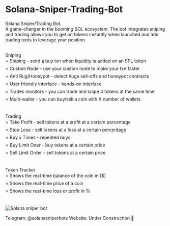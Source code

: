 # Solana-Sniper-Trading-Bot
Solana Sniper/Trading Bot. <br /> A game-changer in the booming SOL ecosystem. The bot integrates sniping and trading allows you to get on tokens instantly when launched and add trading tools to leverage your position.<br /><br />



Sniping <br />
⭐️ Sniping -  send a buy txn when liquidity is added on an SPL token<br />
⭐️ Custom Node - use your custom node to make your txn faster<br />
⭐️ Anti Rug/Honeypot - detect huge sell-offs and honeypot contracts<br />
⭐️ User friendly interface - hands-on interface<br />
⭐️ Trades monitors - you can trade and snipe 4 tokens at the same time<br />
⭐️ Multi-wallet - you can buy/sell a coin with X number of wallets <br /><br />

Trading<br />
⭐️ Take Profit - sell tokens at a profit at a certain percentage<br />
⭐️ Stop Loss - sell tokens at a loss at a certain percentage<br />
⭐️ Buy x Times - repeated buys<br />
⭐️ Buy Limit Oder - buy tokens at a certain price<br />
⭐️ Sell Limit Order - sell tokens at a certain price<br /><br />

Token Tracker<br />
⭐️ Shows the real-time balance of the coin in ($)<br />
⭐️ Shows the real-time price of a coin<br />
⭐️ Shows the real-time loss or profit in %<br /><br />

![Solana sniper bot](https://github.com/Keviin666/Solana-Sniper-Trading-Bot/assets/132532946/b01f5591-6c4f-4365-984b-2ba57c69af03)<br />

Telegram: @solanasniperbots
Website: Under Construction 🚧
